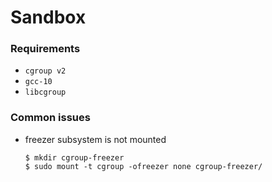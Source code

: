 # Sandbox

### Requirements

* `cgroup v2`
* `gcc-10`
* `libcgroup`

### Common issues

* freezer subsystem is not mounted
    ```shell
    $ mkdir cgroup-freezer
    $ sudo mount -t cgroup -ofreezer none cgroup-freezer/ 
    ```
